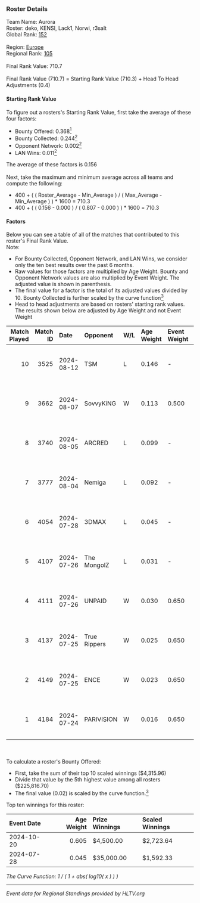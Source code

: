 ### Roster Details<br />
Team Name: Aurora<br />
Roster: deko, KENSI, Lack1, Norwi, r3salt<br />
Global Rank: [152](../../standings_global_2025_01_17.md)<br />
<br />
Region: [Europe]( ../../standings_europe_2025_01_17.md)<br />
Regional Rank: [105]( ../../standings_europe_2025_01_17.md)<br />
<br />
Final Rank Value:  710.7<br />
<br />
Final Rank Value (710.7) = Starting Rank Value (710.3) + Head To Head Adjustments (0.4)<br />

#### Starting Rank Value<br />
To figure out a rosters's Starting Rank Value, first take the average of these four factors:<br />
- Bounty Offered: 0.368[<sup>1</sup>](#table2)
- Bounty Collected: 0.244[<sup>2</sup>](#table1)
- Opponent Network: 0.002[<sup>2</sup>](#table1)
- LAN Wins: 0.011[<sup>2</sup>](#table1)

The average of these factors is 0.156<br />
<br />
Next, take the maximum and minimum average across all teams and compute the following:<br />
- 400 + ( ( Roster_Average - Min_Average ) / ( Max_Average - Min_Average ) ) * 1600 = 710.3
- 400 + ( ( 0.156 - 0.000 ) / ( 0.807 - 0.000 ) ) * 1600 = 710.3


#### Factors<br />
Below you can see a table of all of the matches that contributed to this roster's Final Rank Value.<br />
Note:<br />

- For Bounty Collected, Opponent Network, and LAN Wins, we consider only the ten best results over the past 6 months.
- Raw values for those factors are multiplied by Age Weight. Bounty and Opponent Network values are also multiplied by Event Weight. The adjusted value is shown in parenthesis.
- The final value for a factor is the total of its adjusted values divided by 10. Bounty Collected is further scaled by the curve function[<sup>3</sup>](#curveFunction)
- Head to head adjustments are based on rosters' starting rank values. The results shown below are adjusted by Age Weight and not Event Weight
<span id="table1"></span><br />


| Match Played | Match ID | Date       | Opponent     | W/L | Age Weight | Event Weight | Bounty Collected | Opponent Network | LAN Wins  | H2H Adj. | Roster                            |
| -: | -: | :- | :- | :- | :- | :- | :- | :- | :- | -: | :- |
|           10 |     3525 | 2024-08-12 | TSM          | L   | 0.146      | -            | -                | -                | -         |    -1.29 | deko, KENSI, Lack1, Norwi, r3salt |
|            9 |     3662 | 2024-08-07 | SovvyKiNG    | W   | 0.113      | 0.500        | 0.000 (0.000)    | 0.180 (0.010)    | 0 (0.000) |     1.08 | deko, KENSI, Lack1, Norwi, r3salt |
|            8 |     3740 | 2024-08-05 | ARCRED       | L   | 0.099      | -            | -                | -                | -         |    -1.25 | deko, KENSI, Lack1, Norwi, r3salt |
|            7 |     3777 | 2024-08-04 | Nemiga       | L   | 0.092      | -            | -                | -                | -         |    -0.12 | deko, KENSI, Lack1, Norwi, r3salt |
|            6 |     4054 | 2024-07-28 | 3DMAX        | L   | 0.045      | -            | -                | -                | -         |    -0.03 | deko, KENSI, Lack1, Norwi, r3salt |
|            5 |     4107 | 2024-07-26 | The MongolZ  | L   | 0.031      | -            | -                | -                | -         |    -0.00 | deko, KENSI, Lack1, Norwi, r3salt |
|            4 |     4111 | 2024-07-26 | UNPAID       | W   | 0.030      | 0.650        | 0.141 (0.003)    | 0.207 (0.004)    | 1 (0.030) |     0.79 | deko, KENSI, Lack1, Norwi, r3salt |
|            3 |     4137 | 2024-07-25 | True Rippers | W   | 0.025      | 0.650        | 0.000 (0.000)    | 0.038 (0.001)    | 1 (0.025) |     0.18 | deko, KENSI, Lack1, Norwi, r3salt |
|            2 |     4149 | 2024-07-25 | ENCE         | W   | 0.023      | 0.650        | 0.337 (0.005)    | 0.324 (0.005)    | 1 (0.023) |     0.68 | deko, KENSI, Lack1, Norwi, r3salt |
|            1 |     4184 | 2024-07-24 | PARIVISION   | W   | 0.016      | 0.650        | 0.024 (0.000)    | 0.246 (0.003)    | 1 (0.016) |     0.36 | deko, KENSI, Lack1, Norwi, r3salt |

<br />
<span id="table2"></span><br />
To calculate a roster's Bounty Offered:<br />

- First, take the sum of their top 10 scaled winnings ($4,315.96)
- Divide that value by the 5th highest value among all rosters ($225,816.70)
- The final value (0.02) is scaled by the curve function.[<sup>3</sup>](#curveFunction)

Top ten winnings for this roster:<br />

| Event Date | Age Weight | Prize Winnings | Scaled Winnings |
| :- | -: | :- | :- |
| 2024-10-20 |      0.605 | $4,500.00      | $2,723.64       |
| 2024-07-28 |      0.045 | $35,000.00     | $1,592.33       |


<span id="curveFunction"></span>_The Curve Function: 1 / ( 1 + abs( log10( x ) ) )_<br />

---
_Event data for Regional Standings provided by HLTV.org_<br />

